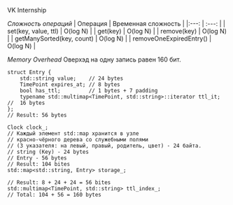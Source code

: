 VK Internship 

*Сложность операций*
| Операция | Временная сложность |
|:---: | :---: |
| set(key, value, ttl) | O(log N) |
| get(key) | O(log N) |
| remove(key) | O(log N) |
| getManySorted(key, count) | O(log N) |
| removeOneExpiredEntry() | O(log N) |

*Memory Overhead*
Оверхэд на одну запись равен 160 бит.

```
struct Entry {
	std::string value;    // 24 bytes
	TimePoint expires_at; // 8 bytes
	bool has_ttl;         // 1 bytes + 7 padding
	typename std::multimap<TimePoint, std::string>::iterator ttl_it; //  16 bytes 
};
// Result: 56 bytes

Clock clock_;
// Каждый элемент std::map хранится в узле 
// красно-чёрного дерева со служебными полями 
// (3 указателя: на левый, правый, родитель, цвет) - 24 байта.
// string (Key) - 24 bytes
// Entry - 56 bytes
// Result: 104 bites
std::map<std::string, Entry> storage_; 

// Result: 8 + 24 + 24 = 56 bites
std::multimap<TimePoint, std::string> ttl_index_;
// Total: 104 + 56 = 160 bytes
```

